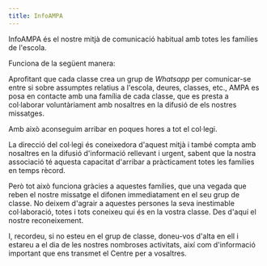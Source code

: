 ```yaml
---
title: InfoAMPA
---
```

InfoAMPA és el nostre mitjà de comunicació habitual amb totes les famílies de l'escola.

Funciona de la següent manera:

Aprofitant que cada classe crea un grup de _Whatsapp_ per comunicar-se entre si sobre assumptes relatius a l'escola, deures, classes, etc., AMPA es posa en contacte amb una família de cada classe, que es presta a col·laborar voluntàriament amb nosaltres en la difusió de els nostres missatges.

Amb això aconseguim arribar en poques hores a tot el col·legi.

La direcció del col·legi és coneixedora d'aquest mitjà i també compta amb nosaltres en la difusió d'informació rellevant i urgent, sabent que la nostra associació té aquesta capacitat d'arribar a pràcticament totes les famílies en temps rècord.

Però tot això funciona gràcies a aquestes famílies, que una vegada que reben el nostre missatge el difonen immediatament en el seu grup de classe. No deixem d'agrair a aquestes persones la seva inestimable col·laboració, totes i tots coneixeu qui és en la vostra classe. Des d'aquí el nostre reconeixement.

I, recordeu, si no esteu en el grup de classe, doneu-vos d'alta en ell i estareu a el dia de les nostres nombroses activitats, així com d'informació important que ens transmet el Centre per a vosaltres.